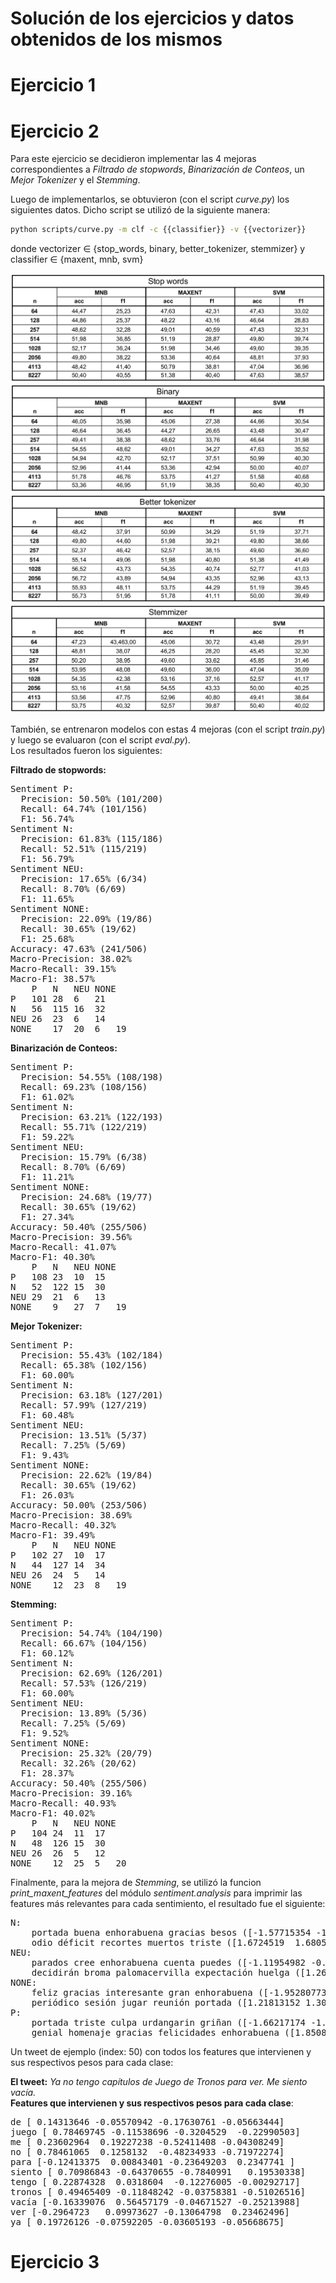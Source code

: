 Solución de los ejercicios y datos obtenidos de los mismos
=============
__Ejercicio 1__
========

__Ejercicio 2__
========
Para este ejercicio se decidieron implementar las 4 mejoras correspondientes a *Filtrado de stopwords*, *Binarización de Conteos*, un *Mejor Tokenizer* y el *Stemming*.

Luego de implementarlos, se obtuvieron (con el script *curve.py*) los siguientes datos. Dicho script se utilizó de la siguiente manera:<br>
```bash
python scripts/curve.py -m clf -c {{classifier}} -v {{vectorizer}}
```
donde vectorizer ∈ {stop_words, binary, better_tokenizer, stemmizer} y classifier ∈ {maxent, mnb, svm}

![](images/stopwords_curve.png)
![](images/binary_curve.png)
![](images/better_tokenizer_curve.png)
![](images/stemmizer_curve.png)

También, se entrenaron modelos con estas 4 mejoras (con el script *train.py*) y luego se evaluaron (con el script *eval.py*).<br> 
Los resultados fueron los siguientes:

__Filtrado de stopwords:__<br>
<pre>
Sentiment P:
  Precision: 50.50% (101/200)
  Recall: 64.74% (101/156)
  F1: 56.74%
Sentiment N:
  Precision: 61.83% (115/186)
  Recall: 52.51% (115/219)
  F1: 56.79%
Sentiment NEU:
  Precision: 17.65% (6/34)
  Recall: 8.70% (6/69)
  F1: 11.65%
Sentiment NONE:
  Precision: 22.09% (19/86)
  Recall: 30.65% (19/62)
  F1: 25.68%
Accuracy: 47.63% (241/506)
Macro-Precision: 38.02%
Macro-Recall: 39.15%
Macro-F1: 38.57%
	P	N	NEU	NONE
P	101	28	6	21	
N	56	115	16	32	
NEU	26	23	6	14	
NONE	17	20	6	19
</pre>

__Binarización de Conteos:__<br>
<pre>
Sentiment P:
  Precision: 54.55% (108/198)
  Recall: 69.23% (108/156)
  F1: 61.02%
Sentiment N:
  Precision: 63.21% (122/193)
  Recall: 55.71% (122/219)
  F1: 59.22%
Sentiment NEU:
  Precision: 15.79% (6/38)
  Recall: 8.70% (6/69)
  F1: 11.21%
Sentiment NONE:
  Precision: 24.68% (19/77)
  Recall: 30.65% (19/62)
  F1: 27.34%
Accuracy: 50.40% (255/506)
Macro-Precision: 39.56%
Macro-Recall: 41.07%
Macro-F1: 40.30%
	P	N	NEU	NONE
P	108	23	10	15	
N	52	122	15	30	
NEU	29	21	6	13	
NONE	9	27	7	19
</pre>

__Mejor Tokenizer:__<br>
<pre>
Sentiment P:
  Precision: 55.43% (102/184)
  Recall: 65.38% (102/156)
  F1: 60.00%
Sentiment N:
  Precision: 63.18% (127/201)
  Recall: 57.99% (127/219)
  F1: 60.48%
Sentiment NEU:
  Precision: 13.51% (5/37)
  Recall: 7.25% (5/69)
  F1: 9.43%
Sentiment NONE:
  Precision: 22.62% (19/84)
  Recall: 30.65% (19/62)
  F1: 26.03%
Accuracy: 50.00% (253/506)
Macro-Precision: 38.69%
Macro-Recall: 40.32%
Macro-F1: 39.49%
	P	N	NEU	NONE
P	102	27	10	17	
N	44	127	14	34	
NEU	26	24	5	14	
NONE	12	23	8	19
</pre>

__Stemming:__<br>
<pre>
Sentiment P:
  Precision: 54.74% (104/190)
  Recall: 66.67% (104/156)
  F1: 60.12%
Sentiment N:
  Precision: 62.69% (126/201)
  Recall: 57.53% (126/219)
  F1: 60.00%
Sentiment NEU:
  Precision: 13.89% (5/36)
  Recall: 7.25% (5/69)
  F1: 9.52%
Sentiment NONE:
  Precision: 25.32% (20/79)
  Recall: 32.26% (20/62)
  F1: 28.37%
Accuracy: 50.40% (255/506)
Macro-Precision: 39.16%
Macro-Recall: 40.93%
Macro-F1: 40.02%
	P	N	NEU	NONE
P	104	24	11	17	
N	48	126	15	30	
NEU	26	26	5	12	
NONE	12	25	5	20
</pre>

Finalmente, para la mejora de *Stemming*, se utilizó la funcion *print_maxent_features* del módulo *sentiment.analysis* para imprimir las features más relevantes para cada sentimiento, el resultado fue el siguiente:
<pre>
N:
	portada buena enhorabuena gracias besos ([-1.57715354 -1.43077936 -1.42759822 -1.41947779 -1.36450292])
	odio déficit recortes muertos triste ([1.6724519  1.68052657 1.78226641 2.04207167 2.42096484])
NEU:
	parados cree enhorabuena cuenta puedes ([-1.11954982 -0.99833537 -0.93920145 -0.90387799 -0.8670128 ])
	decidirán broma palomacervilla expectación huelga ([1.26041253 1.26806314 1.30022578 1.32740269 1.34231887])
NONE:
	feliz gracias interesante gran enhorabuena ([-1.95280773 -1.93897273 -1.84154676 -1.79116806 -1.70262616])
	periódico sesión jugar reunión portada ([1.21813152 1.30945322 1.38032478 1.45742904 2.20772094])
P:
	portada triste culpa urdangarin griñan ([-1.66217174 -1.54530836 -1.42478139 -1.31705283 -1.27911123])
	genial homenaje gracias felicidades enhorabuena ([1.85082741 2.00512272 2.14249476 2.27528371 2.44819998])
</pre>

Un tweet de ejemplo (index: 50) con todos los features que intervienen y sus respectivos pesos para cada clase:

__El tweet:__ *Ya no tengo capítulos de Juego de Tronos para ver. Me siento vacía.*<br>
__Features que intervienen y sus respectivos pesos para cada clase__:
<pre>de [ 0.14313646 -0.05570942 -0.17630761 -0.05663444]
juego [ 0.78469745 -0.11538696 -0.3204529  -0.22990503]
me [ 0.23602964  0.19227238 -0.52411408 -0.04308249]
no [ 0.78461065  0.1258132  -0.48234933 -0.71972274]
para [-0.12413375  0.00843401 -0.23649203  0.2347741 ]
siento [ 0.70986843 -0.64370655 -0.7840991   0.19530338]
tengo [ 0.22874328  0.0318604  -0.12276005 -0.00292717]
tronos [ 0.49465409 -0.11848242 -0.03758381 -0.51026516]
vacía [-0.16339076  0.56457179 -0.04671527 -0.25213988]
ver [-0.2964723   0.09973627 -0.13064798  0.23462496]
ya [ 0.19726126 -0.07592205 -0.03605193 -0.05668675]
</pre>

__Ejercicio 3__
========
